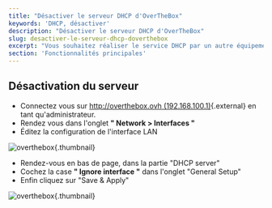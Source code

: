 ```yaml
---
title: "Désactiver le serveur DHCP d'OverTheBox"
keywords: 'DHCP, désactiver'
description: "Désactiver le serveur DHCP d'OverTheBox"
slug: desactiver-le-serveur-dhcp-doverthebox
excerpt: "Vous souhaitez réaliser le service DHCP par un autre équipement q''OverTheBox, voici le guide pour désactiver le DHCP."
section: 'Fonctionnalités principales'
---
```


## Désactivation du serveur
- Connectez vous sur [http://overthebox.ovh (192.168.100.1)](http://overthebox.ovh){.external} en tant qu'administrateur.
- Rendez vous dans l'onglet **" Network > Interfaces "**
- Éditez la configuration de l'interface LAN


![overthebox](images/4405.png){.thumbnail}

- Rendez-vous en bas de page, dans la partie "DHCP server"
- Cochez la case **" Ignore interface "** dans l'onglet "General Setup"
- Enfin cliquez sur "Save & Apply"


![overthebox](images/4406.png){.thumbnail}